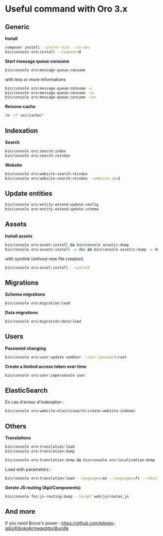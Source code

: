 Useful command with Oro 3.x
========================

## Generic

**Install**

```bash
composer install --prefer-dist --no-dev
bin/console oro:install --timeout=0
 ```

**Start message queue consume**

```bash
bin/console oro:message-queue:consume
 ```

with less or more informations

```bash
bin/console oro:message-queue:consume -v
bin/console oro:message-queue:consume -vv
bin/console oro:message-queue:consume -vvv
 ```
   
**Remove cache**

```bash
rm -rf var/cache/*
```


## Indexation

**Search**

```bash
bin/console oro:search:index
bin/console oro:search:reindex
```

**Website**

```bash
bin/console oro:website-search:reindex
bin/console oro:website-search:reindex --website-id=2
```

## Update entities

```bash
bin/console oro:entity-extend:update-config 
bin/console oro:entity-extend:update-schema
```

## Assets
**Install assets**

```bash
bin/console oro:asset:install && bin/console assetic:dump
bin/console oro:assets:install -e dev && bin/console assetic:dump -e dev
```

with symlink (without new file creation)

```bash
bin/console oro:asset:install --symlink
```


## Migrations
**Schema migrations**

```bash
bin/console oro:migration:load
```

**Data migrations**

```bash
bin/console oro:migration:data:load
```

## Users

**Password changing**

```bash
bin/console oro:user:update nomUser --user-password=root
```

**Create a limited access token over time**

```bash
bin/console oro:user:impersonate user 
```

## ElasticSearch

En cas d'erreur d'indexation :
```bash
bin/console oro:website-elasticsearch:create-website-indexes
```

## Others

**Translations**

```bash
bin/console oro:translation:load
bin/console oro:translation:dump 
```

```bash
bin/console oro:translation:dump && bin/console oro:localization:dump
```

Load with parameters :
```bash
bin/console oro:translation:load --languages=en --languages=fr --rebuild-cache
```

**Gerate JS routing (Api/Components)**

```bash
bin/console fos:js-routing:dump --target web/js/routes.js 
```

## And more
If you need Bruce's power : https://github.com/kiboko-labs/KibokoArmageddonBundle
